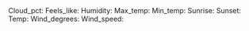 

<th style="width: 22%;"> Cloud_pct: </th>
<th style="width: 22%;"> Feels_like: </th>
<th style="width: 22%;"> Humidity: </th>
<th style="width: 22%;"> Max_temp: </th>
<th style="width: 22%;"> Min_temp: </th>
<th style="width: 22%;"> Sunrise: </th>
<th style="width: 22%;"> Sunset: </th>
<th style="width: 22%;"> Temp: </th>
<th style="width: 22%;"> Wind_degrees: </th>
<th style="width: 22%;"> Wind_speed: </th>
